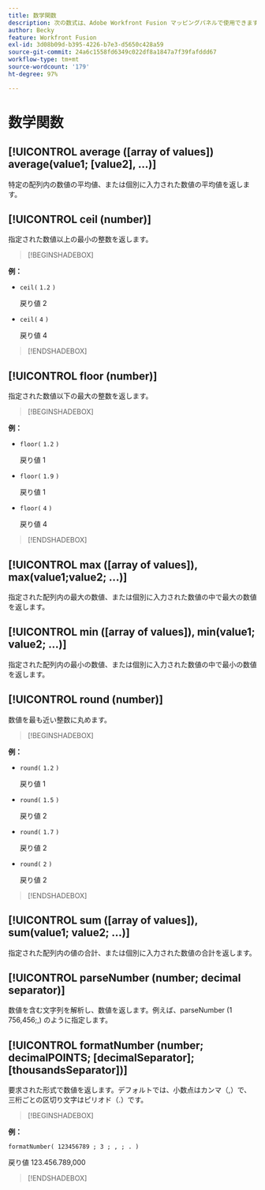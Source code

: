 ```yaml
---
title: 数学関数
description: 次の数式は、Adobe Workfront Fusion マッピングパネルで使用できます。
author: Becky
feature: Workfront Fusion
exl-id: 3d08b09d-b395-4226-b7e3-d5650c428a59
source-git-commit: 24a6c1558fd6349c022df8a1847a7f39fafddd67
workflow-type: tm+mt
source-wordcount: '179'
ht-degree: 97%

---
```


# 数学関数

## [!UICONTROL average ([array of values]) average(value1; [value2], ...)]

特定の配列内の数値の平均値、または個別に入力された数値の平均値を返します。

## [!UICONTROL ceil (number)]

指定された数値以上の最小の整数を返します。

>[!BEGINSHADEBOX]

**例：**

* `ceil(` `1.2` `)`

  戻り値 2

* `ceil(` `4` `)`

  戻り値 4

>[!ENDSHADEBOX]

## [!UICONTROL floor (number)]

指定された数値以下の最大の整数を返します。

>[!BEGINSHADEBOX]

**例：**

* `floor(` `1.2` `)`

  戻り値 1

* `floor(` `1.9` `)`

  戻り値 1

* `floor(` `4` `)`

  戻り値 4

>[!ENDSHADEBOX]

## [!UICONTROL max ([array of values]), max(value1;value2; ...)]

指定された配列内の最大の数値、または個別に入力された数値の中で最大の数値を返します。

## [!UICONTROL min ([array of values]), min(value1; value2; ...)]

指定された配列内の最小の数値、または個別に入力された数値の中で最小の数値を返します。

## [!UICONTROL round (number)]

数値を最も近い整数に丸めます。

>[!BEGINSHADEBOX]

**例：**

* `round(` `1.2` `)`

  戻り値 1

* `round(` `1.5` `)`

  戻り値 2

* `round(` `1.7` `)`

  戻り値 2

* `round(` `2` `)`

  戻り値 2

>[!ENDSHADEBOX]

## [!UICONTROL sum ([array of values]), sum(value1; value2; ...)]

指定された配列内の値の合計、または個別に入力された数値の合計を返します。

## [!UICONTROL parseNumber (number; decimal separator)]

数値を含む文字列を解析し、数値を返します。例えば、parseNumber (1 756,456;,) のように指定します。

## [!UICONTROL formatNumber (number; decimalPOINTS; [decimalSeparator]; [thousandsSeparator])]

要求された形式で数値を返します。デフォルトでは、小数点はカンマ（,）で、三桁ごとの区切り文字はピリオド（.）です。

>[!BEGINSHADEBOX]

**例：**

`formatNumber( 123456789 ; 3 ; , ; . )`

戻り値 123.456.789,000

>[!ENDSHADEBOX]
